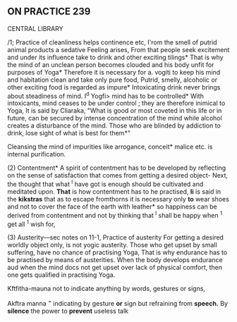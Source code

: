 ## **ON PRACTICE 239**

CENTRAL LIBRARY

/1; Practice of cleanliness helps continence etc, I'rom the smell of putrid animal products a sedative Feeling arises, From that people seek excitement and under its influence take to drink and other exciting tilings\* That is why the mind of an unclean person becomes clouded and his body unfit for purposes of Yoga\* Therefore it is necessary for a. vogiti to keep his mind and habitation clean and take only pure food, Putrid, smelly, alcoholic or other exciting food is regarded as impure\* Intoxicating drink never brings about steadiness of mind. I<sup>d</sup> Yogfi> mind has to be controlled\* With intoxicants, mind ceases to be under control ; they are therefore inimical to Yoga, It is said by Cliaraka, "What is good or most coveted in this life or in future, can be secured by intense concentration of the mind while alcohol creates a disturbance of the mind. Those who are blinded by addiction to drink, lose sight of what is best for them\*"

Cleansing the mind of impurities like arrogance, conceit\* malice etc. is internal purification.

(2) Contentment\* A spirit of contentment has to be developed by reflecting on the sense of satisfaction that comes from getting a desired object- Next, the thought that what <sup>I</sup> have got is enough should be cultivated and meditated upon. **That** is how contentment has to he practised, **li** is said in the **kikstras** that as to escape fromthorns it is necessary only **to** wear shoes and not to cover the face of the earth with leather\* so happiness can be derived from contentment and not by thinking that <sup>I</sup> shall be happy when <sup>1</sup> get all <sup>1</sup> wish for,

(3) Austerity—sec notes on 11-1, Practice of austerity For getting a desired worldly object only, is not yogic austerity. Those who get upset by small suffering, have no chance of practising Yoga, That is why endurance has to be practised by means of austerities. When the body develops endurance aud when the mind docs not get upset over lack of physical comfort, then one gets qualified in practising Yoga.

Kftfitha-mauna not to indicate anything by words, gestures or signs,

Akftra manna <sup>=</sup> indicating by gesture **or** sign but refraining from **speech.** By **silence** the power to **prevent** useless talk
